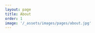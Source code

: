 ```yaml
---
layout: page
title: About
order: 1
image: '/_assets/images/pages/about.jpg'
---
```


<style type="text/css">
    #resume table {
        margin-top: 20px;
    }
    #resume td {
        text-align: left;
    }
    #resume td:nth-child(odd) {
        width:85px;
    }
    #resume .company {
        font-weight: bold;
    }
    @media (max-width: 414px) {
        #resume .address,
        #resume .responsive-mobile {
            display: none;
        }
    }
</style>

<div id="resume" style="padding: 80px 0 50px 0; display: none;">
    <p>경기도 수원<br/>jiwonov@gmail.com</p>
    <h2 style="border-bottom: 4px solid #333;padding-bottom: 5px;">민지원</h2>
    
    <br/>
    
    
    
    
    <h4>경력</h4>
    
    <span class="company">해커스어학연구소<span class="address">, 서울 서초구</span> - 웹개발 / 프로</span><br/>
    <small>2019년 07월 - 현재</small>
    <table>
        <tr>
            <td>회사명</td>
            <td>-</td>
        </tr>
        <tr>
            <td>내용</td>
            <td>-</td>
        </tr>
        <tr>
            <td>상세내용</td>
            <td>-</td>
        </tr>
        <tr>
            <td>기술스택</td>
            <td>-</td>
        </tr>
    </table>
    
    <span class="company">바론미디어<span class="address">, 서울 구로구</span> - 디자인개발 / 사원</span><br/>
    <small>2018년 07월 - 2019년 04월</small>
    <table>
        <tr>
            <td>회사명</td>
            <td>(주)바론미디어</td>
        </tr>
        <tr>
            <td>내용</td>
            <td>내부 그룹웨어 유지보수</td>
        </tr>
        <tr>
            <td>상세내용</td>
            <td>휴가계 및 영업 성과 등 전자결재 처리 시스템</td>
        </tr>
        <tr>
            <td>기술스택</td>
            <td>CentOS, Apache, MySQL, PHP</td>
        </tr>
    </table>
    <table>
        <tr>
            <td>회사명</td>
            <td>(주)재플</td>
        </tr>
        <tr>
            <td>내용</td>
            <td>외주 웹사이트 개발</td>
        </tr>
        <tr>
            <td>상세내용</td>
            <td>이메일 문의 및 기업소개 등 기업사이트 (관리자 연동)</td>
        </tr>
        <tr>
            <td>기술스택</td>
            <td>CentOS, Apache, MySQL, PHP</td>
        </tr>
    </table>
    <table>
        <tr>
            <td>회사명</td>
            <td>(주)대웅제약</td>
        </tr>
        <tr>
            <td>내용</td>
            <td>외주 웹사이트 개발</td>
        </tr>
        <tr>
            <td>상세내용</td>
            <td>내부 콘텐츠 소비를 위한 직원 전용 포털사이트</td>
        </tr>
        <tr>
            <td>기술스택</td>
            <td>CentOS, JBOSS, MariaDB, JSP, Spring Framework</td>
        </tr>
    </table>
    <table>
        <tr>
            <td>회사명</td>
            <td>메이디그룹 (유)</td>
        </tr>
        <tr>
            <td>내용</td>
            <td>안드로이드 앱 개발</td>
        </tr>
        <tr>
            <td>상세내용</td>
            <td>NFC, 블루투스 연동을 활용한 스마트 MWO 프로토타입 앱 개발 (중국 출장)</td>
        </tr>
        <tr>
            <td>기술스택</td>
            <td>JAVA, Android API Level 22 (Lollipop) 호환</td>
        </tr>
    </table>
    
    <span class="company">샵캐스트<span class="address">, 경기 성남시</span> - 연구개발 / 연구원</span><br/>
    <small>2017년 10월 - 2018년 07월</small>
    <table>
        <tr>
            <td>회사명</td>
            <td>(주)아이티밥</td>
        </tr>
        <tr>
            <td>내용</td>
            <td>CMS 개발</td>
        </tr>
        <tr>
            <td>상세내용</td>
            <td>레이블 회사의 음원 및 유통 과정을 관리하는 시스템</td>
        </tr>
        <tr>
            <td>기술스택</td>
            <td>PHP, MySQL, Semantic UI, Bootstrap</td>
        </tr>
    </table>
    <table>
        <tr>
            <td>회사명</td>
            <td>(주)샵캐스트</td>
        </tr>
        <tr>
            <td>내용</td>
            <td>내부 그룹웨어 유지보수</td>
        </tr>
        <tr>
            <td>상세내용</td>
            <td>영업 관리, 고객 관리, 업무 요청 등 백오피스 그룹웨어</td>
        </tr>
        <tr>
            <td>기술스택</td>
            <td>Oracle Database, PHP, Bootstrap</td>
        </tr>
    </table>

        
    
    <h4>학력</h4>
    
    <span class="education">한국방송통신대학교<span class="address">, 서울 종로구</span> - 컴퓨터과학 전공</span><br/>
    <small>2016.02 - 현재 재학중</small>

    <br/><br>
    
    <span class="education">수원공업고등학교<span class="address">, 경기 수원시</span> - 디지털게임과</span><br/>
    <small>2007년 02월 - 2010년 02월 졸업</small>
    
    <br/><br/>
    
    
    
    
    <h4>자격증</h4>
    
    <span class="certificate">한국산업인력공단, 정보처리산업기사</span><br/>
    <small>2015년 10월</small>
    
    <br/><br/>
    
    <span class="certificate">한국생산성본부<span class="responsive-mobile">(KPC)</span>, 정보기술자격<span class="responsive-mobile">(ITQ)</span>OA마스터</span><br/>
    <small>2014년 07월</small>
    
    <br/><br/>
    
    <span class="certificate">한국산업인력공단, 정보기기운용기능사</span><br/>
    <small>2009년 07월</small>





    <br/><br/>
    <hr/><br/>

    <h4>자격증 위시리스트</h4>	
    <span>한국산업인력공단</span>	
    <ul>	
        <li>웹디자인기능사</li>	
        <li>컴퓨터그래픽스운용기능사</li>	
        <li>정보처리기사</li>	
        <li>정보관리기술사</li>	
        <li>기술지도사(정보처리)</li>	
    </ul>	
    <span>대한상공회의소</span>	
    <ul>	
        <li>컴퓨터활용능력1급</li>	
        <li>컴퓨터운용사</li>	
    </ul>	
    <span>한국인터넷진흥원</span>	
    <ul>	
        <li>정보보안기사</li>	
        <li>정보보호전문가1급</li>	
    </ul>	
    <span>한국데이터산업진흥원</span>	
    <ul>	
        <li>SQLD</li>	
    </ul>	
    <span>한국정보통신진흥협회</span>	
    <ul>	
        <li>DIAT</li>	
        <li>리눅스마스터1급</li>	
        <li>인터넷정보관리사 전문가</li>	
    </ul>	
    <span>미국 ETS</span>	
    <ul>	
        <li>토익</li>	
    </ul>
</div>

<script type="text/javascript">
    let url_string = window.location.href;
    let url = new URL(url_string);
    let who = url.searchParams.get("who");
    
    if (who === 'minjiwon') {
        document.getElementById('resume').style.display = 'block';
    }
</script>